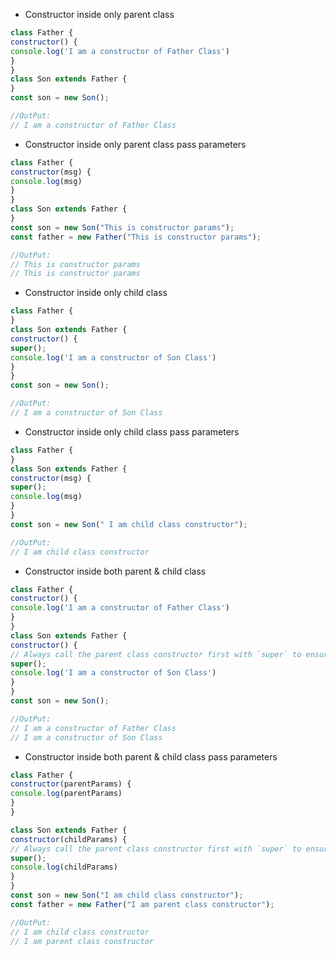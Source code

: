 * Constructor inside only parent class
```js
class Father { 
constructor() { 
console.log('I am a constructor of Father Class') 
}
} 
class Son extends Father {
} 
const son = new Son();

//OutPut:
// I am a constructor of Father Class
```

* Constructor inside only parent class pass parameters
```js
class Father { 
constructor(msg) { 
console.log(msg) 
} 
}
class Son extends Father { 
} 
const son = new Son("This is constructor params");
const father = new Father("This is constructor params");

//OutPut:
// This is constructor params
// This is constructor params
```

* Constructor inside only child class
```js
class Father { 
} 
class Son extends Father { 
constructor() { 
super();
console.log('I am a constructor of Son Class') 
} 
} 
const son = new Son();

//OutPut:
// I am a constructor of Son Class
```

* Constructor inside only child class pass parameters
```js
class Father {
} 
class Son extends Father { 
constructor(msg) { 
super(); 
console.log(msg) 
} 
} 
const son = new Son(" I am child class constructor");

//OutPut:
// I am child class constructor
```

* Constructor inside both parent & child class
```js
class Father { 
constructor() { 
console.log('I am a constructor of Father Class') 
} 
} 
class Son extends Father { 
constructor() { 
// Always call the parent class constructor first with `super` to ensure the parent's properties are initialized. 
super(); 
console.log('I am a constructor of Son Class') 
}
} 
const son = new Son();

//OutPut:
// I am a constructor of Father Class
// I am a constructor of Son Class
```

* Constructor inside both parent & child class pass parameters
```js
class Father {
constructor(parentParams) {
console.log(parentParams) 
} 
} 

class Son extends Father { 
constructor(childParams) { 
// Always call the parent class constructor first with `super` to ensure the parent's properties are initialized. 
super(); 
console.log(childParams) 
}
} 
const son = new Son("I am child class constructor"); 
const father = new Father("I am parent class constructor");

//OutPut:
// I am child class constructor
// I am parent class constructor
```